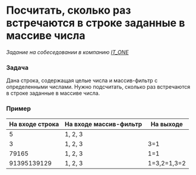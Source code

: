 # Посчитать, сколько раз встречаются в строке заданные в массиве числа

_Задание на собеседовании в компанию [IT_ONE](https://www.it-one.ru/)_

### Задача

Дана строка, содержащая целые числа и массив-фильтр с определенными числами.
Нужно подсчитать, сколько раз встречаются в строке заданные в массиве числа.

### Пример

| На входе строка | На входе массив-фильтр | На выходе |
|-----------------|------------------------|-----------|
| 5               | 1, 2, 3                |           |
| 3 | 1, 2, 3 | 3=1 |
| 79165 | 1, 2, 3 | 1=1 |
| 91395139129 | 1, 2, 3 | 1=3,2=1,3=2|